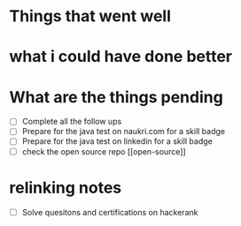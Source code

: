 # Things that went well

# what i could have done better 

# What are the things pending
- [ ] Complete all the follow ups
- [ ] Prepare for the java test on naukri.com for a skill badge
- [ ] Prepare for the java test on linkedin for a skill badge 
- [ ] check the open source repo [[open-source]]

# relinking notes 


- [ ] Solve quesitons and certifications on hackerank

